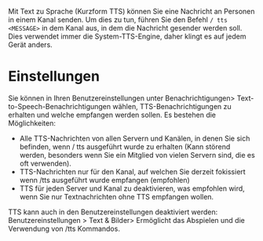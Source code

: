<!-- TITLE: Text zu Sprache -->

Mit Text zu Sprache (Kurzform TTS) können Sie eine Nachricht an Personen in einem Kanal senden. Um dies zu tun, führen Sie den Befehl `/ tts <MESSAGE>` in dem Kanal aus, in dem die Nachricht gesender werden soll. Dies verwendet immer die System-TTS-Engine, daher klingt es auf jedem Gerät anders.

# Einstellungen
Sie können in Ihren Benutzereinstellungen unter Benachrichtigungen> Text-to-Speech-Benachrichtigungen wählen, TTS-Benachrichtigungen zu erhalten und welche empfangen werden sollen. Es bestehen die Möglichkeiten:

* Alle TTS-Nachrichten von allen Servern und Kanälen, in denen Sie sich befinden, wenn / tts ausgeführt wurde zu erhalten (Kann störend werden, besonders wenn Sie ein Mitglied von vielen Servern sind, die es oft verwenden).
* TTS-Nachrichten nur für den Kanal, auf welchen Sie derzeit fokissiert wenn /tts ausgeführt wurde empfangen (empfohlen)
* TTS für jeden Server und Kanal zu deaktivieren, was empfohlen wird, wenn Sie nur Textnachrichten ohne TTS empfangen wollen.

TTS kann auch in den Benutzereinstellungen deaktiviert werden: Benutzereinstellungen > Text & Bilder> Ermöglicht das Abspielen und die Verwendung von /tts Kommandos.